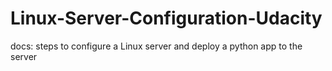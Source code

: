 # Linux-Server-Configuration-Udacity
docs: steps to configure a Linux server and deploy a python app to the server
